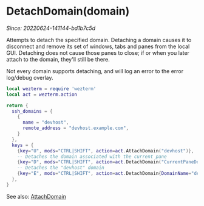 # DetachDomain(domain)

*Since: 20220624-141144-bd1b7c5d*

Attempts to detach the specified domain.  Detaching a domain causes
it to disconnect and remove its set of windows, tabs and panes from
the local GUI.  Detaching does not cause those panes to close; if or
when you later attach to the domain, they'll still be there.

Not every domain supports detaching, and will log an error to the
error log/debug overlay.

```lua
local wezterm = require 'wezterm'
local act = wezterm.action

return {
  ssh_domains = {
    {
      name = "devhost",
      remote_address = "devhost.example.com",
    }
  },
  keys = {
    {key="U", mods="CTRL|SHIFT", action=act.AttachDomain("devhost")},
    -- Detaches the domain associated with the current pane
    {key="D", mods="CTRL|SHIFT", action=act.DetachDomain("CurrentPaneDomain")},
    -- Detaches the "devhost" domain
    {key="E", mods="CTRL|SHIFT", action=act.DetachDomain{DomainName="devhost"}},
  },
}

```

See also: [AttachDomain](AttachDomain.md)
